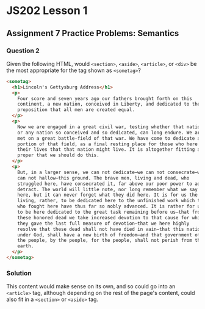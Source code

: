 # JS202 Lesson 1

## Assignment 7 Practice Problems: Semantics

### Question 2

Given the following HTML, would `<section>`, `<aside>`, `<article>`, or `<div>`
be the most appropriate for the tag shown as `<sometag>`?

```html
<sometag>
  <h1>Lincoln's Gettysburg Address</h1>
  <p>
    Four score and seven years ago our fathers brought forth on this
    continent, a new nation, conceived in Liberty, and dedicated to the
    proposition that all men are created equal.
  </p>
  <p>
    Now we are engaged in a great civil war, testing whether that nation,
    or any nation so conceived and so dedicated, can long endure. We are
    met on a great battle-field of that war. We have come to dedicate a
    portion of that field, as a final resting place for those who here gave
    their lives that that nation might live. It is altogether fitting and
    proper that we should do this.
  </p>
  <p>
    But, in a larger sense, we can not dedicate—we can not consecrate—we
    can not hallow—this ground. The brave men, living and dead, who
    struggled here, have consecrated it, far above our poor power to add or
    detract. The world will little note, nor long remember what we say
    here, but it can never forget what they did here. It is for us the
    living, rather, to be dedicated here to the unfinished work which they
    who fought here have thus far so nobly advanced. It is rather for us
    to be here dedicated to the great task remaining before us—that from
    these honored dead we take increased devotion to that cause for which
    they gave the last full measure of devotion—that we here highly
    resolve that these dead shall not have died in vain—that this nation,
    under God, shall have a new birth of freedom—and that government of
    the people, by the people, for the people, shall not perish from the
    earth.
  </p>
</sometag>
```

### Solution

This content would make sense on its own, and so could go into an `<article>`
tag, although depending on the rest of the page's content, could also fit in a
`<section>` or `<aside>` tag.
